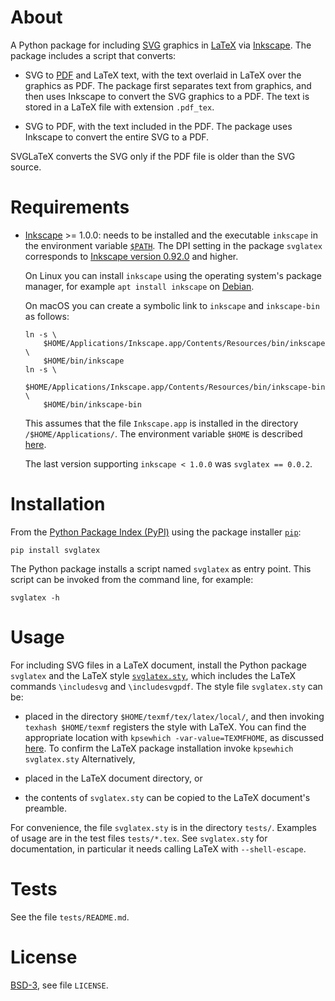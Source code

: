 # About

A Python package for including [SVG](
    https://en.wikipedia.org/wiki/Scalable_Vector_Graphics)
graphics in [LaTeX](https://en.wikipedia.org/wiki/LaTeX) via [Inkscape](
    https://inkscape.org).
The package includes a script that converts:

- SVG to [PDF](https://en.wikipedia.org/wiki/PDF) and LaTeX text,
  with the text overlaid in LaTeX over the graphics as PDF.
  The package first separates text from graphics, and then uses Inkscape to
  convert the SVG graphics to a PDF. The text is stored in a LaTeX file with
  extension `.pdf_tex`.

- SVG to PDF, with the text included in the PDF. The package uses Inkscape to
  convert the entire SVG to a PDF.

SVGLaTeX converts the SVG only if the PDF file is older than the SVG source.


# Requirements

- [Inkscape](https://en.wikipedia.org/wiki/Inkscape) >= 1.0.0: needs to
  be installed and the executable `inkscape` in the environment variable
  [`$PATH`](https://en.wikipedia.org/wiki/PATH_(variable)).
  The DPI setting in the package `svglatex` corresponds to
  [Inkscape version 0.92.0](https://inkscape.org/release/inkscape-0.92/)
  and higher.

  On Linux you can install `inkscape` using the operating system's package
  manager, for example `apt install inkscape` on [Debian](
      https://www.debian.org).

  On macOS you can create a symbolic link to `inkscape` and `inkscape-bin`
  as follows:

  ```shell
  ln -s \
      $HOME/Applications/Inkscape.app/Contents/Resources/bin/inkscape \
      $HOME/bin/inkscape
  ln -s \
      $HOME/Applications/Inkscape.app/Contents/Resources/bin/inkscape-bin \
      $HOME/bin/inkscape-bin
  ```

  This assumes that the file `Inkscape.app` is installed in the directory
  `/$HOME/Applications/`.
  The environment variable `$HOME` is described [here](
      https://en.wikipedia.org/wiki/Environment_variable#Examples).

  The last version supporting `inkscape < 1.0.0` was `svglatex == 0.0.2`.


# Installation

From the [Python Package Index (PyPI)](https://pypi.org) using the
package installer [`pip`](https://pip.pypa.io):

```shell
pip install svglatex
```

The Python package installs a script named `svglatex` as entry point.
This script can be invoked from the command line, for example:

```shell
svglatex -h
```


# Usage

For including SVG files in a LaTeX document,
install the Python package `svglatex`
and the LaTeX style [`svglatex.sty`](
    https://github.com/johnyf/latex_packages/blob/main/svglatex.sty),
which includes the LaTeX commands `\includesvg` and `\includesvgpdf`.
The style file `svglatex.sty` can be:

- placed in the directory `$HOME/texmf/tex/latex/local/`, and then invoking
  `texhash $HOME/texmf` registers the style with LaTeX.
  You can find the appropriate location with
  `kpsewhich -var-value=TEXMFHOME`, as discussed [here](
      https://tex.stackexchange.com/a/1138/8666).
  To confirm the LaTeX package installation invoke
  `kpsewhich svglatex.sty`
  Alternatively,

- placed in the LaTeX document directory, or

- the contents of `svglatex.sty` can be copied to
  the LaTeX document's preamble.

For convenience, the file `svglatex.sty` is in the directory `tests/`.
Examples of usage are in the test files `tests/*.tex`.
See `svglatex.sty` for documentation, in particular it needs calling LaTeX
with `--shell-escape`.


# Tests

See the file `tests/README.md`.


# License

[BSD-3](https://opensource.org/licenses/BSD-3-Clause), see file `LICENSE`.
